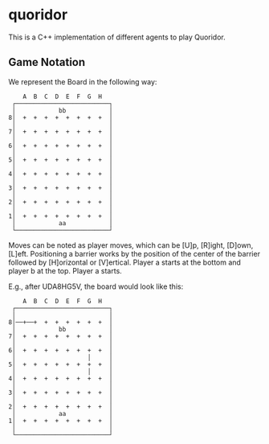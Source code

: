 # quoridor
This is a C++ implementation of different agents to play Quoridor.

## Game Notation
We represent the Board in the following way:
```
    A  B  C  D  E  F  G  H   
 ┌──────────────────────────┐
 │            bb            │
8│  +  +  +  +  +  +  +  +  │
 │                          │
7│  +  +  +  +  +  +  +  +  │
 │                          │
6│  +  +  +  +  +  +  +  +  │
 │                          │
5│  +  +  +  +  +  +  +  +  │
 │                          │
4│  +  +  +  +  +  +  +  +  │
 │                          │
3│  +  +  +  +  +  +  +  +  │
 │                          │
2│  +  +  +  +  +  +  +  +  │
 │                          │
1│  +  +  +  +  +  +  +  +  │
 │            aa            │
 └──────────────────────────┘
```

Moves can be noted as player moves, which can be [U]p, [R]ight, [D]own, [L]eft.
Positioning a barrier works by the position of the center of the barrier followed by [H]orizontal or [V]ertical.
Player a starts at the bottom and player b at the top. Player a starts.

E.g., after UDA8HG5V, the board would look like this:
```
    A  B  C  D  E  F  G  H   
 ┌──────────────────────────┐
 │                          │
8│──+──+  +  +  +  +  +  +  │
 │            bb            │
7│  +  +  +  +  +  +  +  +  │
 │                          │
6│  +  +  +  +  +  +  +  +  │
 │                    │     │
5│  +  +  +  +  +  +  +  +  │
 │                    │     │
4│  +  +  +  +  +  +  +  +  │
 │                          │
3│  +  +  +  +  +  +  +  +  │
 │                          │
2│  +  +  +  +  +  +  +  +  │
 │            aa            │
1│  +  +  +  +  +  +  +  +  │
 │                          │
 └──────────────────────────┘
```
